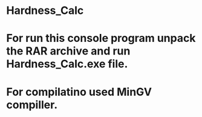 # Hardness_Calc

# For run this console program unpack the RAR archive and run Hardness_Calc.exe file.
# For compilatino used MinGV compiller.
